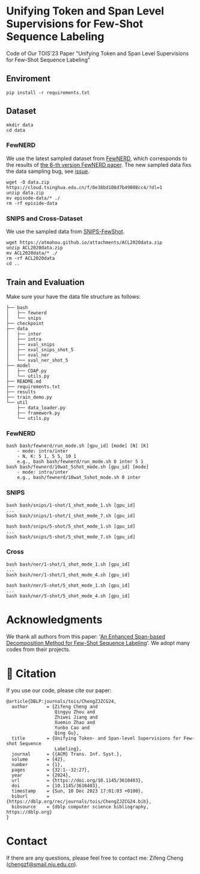 # Unifying Token and Span Level Supervisions for Few-Shot Sequence Labeling
Code of Our TOIS'23 Paper "Unifying Token and Span Level Supervisions for Few-Shot Sequence Labeling"


## Enviroment
```
pip install -r requirements.txt
```


## Dataset
```
mkdir data
cd data
```
### FewNERD
We use the latest sampled dataset from [FewNERD](https://cloud.tsinghua.edu.cn/f/0e38bd108d7b49808cc4/?dl=1), which corresponds to the results of [the 6-th version FewNERD paper](https://arxiv.org/pdf/2105.07464v6.pdf).
The new sampled data fixs the data sampling bug, see [issue](https://github.com/thunlp/Few-NERD/issues/15).

```
wget -O data.zip https://cloud.tsinghua.edu.cn/f/0e38bd108d7b49808cc4/?dl=1
unzip data.zip
mv episode-data/* ./
rm -rf episide-data
```

### SNIPS and Cross-Dataset
We use the sampled data from [SNIPS-FewShot](https://atmahou.github.io/attachments/ACL2020data.zip).

```
wget https://atmahou.github.io/attachments/ACL2020data.zip
unzip ACL2020data.zip
mv ACL2020data/* ./
rm -rf ACL2020data
cd ..
```


## Train and Evaluation

Make sure your have the data file structure as follows:
```
├── bash
│   ├── fewnerd
│   └── snips
├── checkpoint
├── data
│   ├── inter
│   ├── intra
│   ├── xval_snips
│   ├── xval_snips_shot_5
│   ├── xval_ner
│   └── xval_ner_shot_5
├── model
│   ├── CDAP.py
│   └── utils.py
├── README.md
├── requirements.txt
├── results
├── train_demo.py
└── util
    ├── data_loader.py
    ├── framework.py
    └── utils.py
```


### FewNERD
```
bash bash/fewnerd/run_mode.sh [gpu_id] [mode] [N] [K]
    - mode: intra/inter
    - N, K: 5 1, 5 5, 10 1
    e.g., bash bash/fewnerd/run_mode.sh 0 inter 5 1
bash bash/fewnerd/10wat_5shot_mode.sh [gpu_id] [mode]
    - mode: intra/inter
    e.g., bash/fewnerd/10wat_5shot_mode.sh 0 inter
```
### SNIPS
```
bash bash/snips/1-shot/1_shot_mode_1.sh [gpu_id]
...
bash bash/snips/1-shot/1_shot_mode_7.sh [gpu_id]
```
```
bash bash/snips/5-shot/5_shot_mode_1.sh [gpu_id]
...
bash bash/snips/5-shot/5_shot_mode_7.sh [gpu_id]
```

### Cross
```
bash bash/ner/1-shot/1_shot_mode_1.sh [gpu_id]
...
bash bash/ner/1-shot/1_shot_mode_4.sh [gpu_id]
```
```
bash bash/ner/5-shot/5_shot_mode_1.sh [gpu_id]
...
bash bash/ner/5-shot/5_shot_mode_4.sh [gpu_id]
```


# Acknowledgments
We thank all authors from this paper: '[An Enhanced Span-based Decomposition Method for Few-Shot Sequence Labeling](https://github.com/Wangpeiyi9979/ESD)'. We adopt many codes from their projects.

# 🌝 Citation
If you use our code, please cite our paper:
```
@article{DBLP:journals/tois/ChengZJZCG24,
  author       = {Zifeng Cheng and
                  Qingyu Zhou and
                  Zhiwei Jiang and
                  Xuemin Zhao and
                  Yunbo Cao and
                  Qing Gu},
  title        = {Unifying Token- and Span-level Supervisions for Few-shot Sequence
                  Labeling},
  journal      = {{ACM} Trans. Inf. Syst.},
  volume       = {42},
  number       = {1},
  pages        = {32:1--32:27},
  year         = {2024},
  url          = {https://doi.org/10.1145/3610403},
  doi          = {10.1145/3610403},
  timestamp    = {Sun, 10 Dec 2023 17:01:03 +0100},
  biburl       = {https://dblp.org/rec/journals/tois/ChengZJZCG24.bib},
  bibsource    = {dblp computer science bibliography, https://dblp.org}
}
```

# Contact
If there are any questions, please feel free to contact me: Zifeng Cheng (chengzf@smail.nju.edu.cn).
